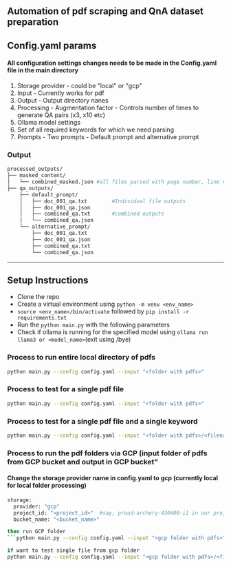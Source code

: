## Automation of pdf scraping and QnA dataset preparation

## Config.yaml params 
#### All configuration settings changes needs to be made in the Config.yaml file in the main directory
1. Storage provider - could be "local" or "gcp"
2. Input - Currently works for pdf
3. Output - Output directory nanes
4. Processing - Augmentation factor - Controls number of times to generate QA pairs (x3, x10 etc)
5. Ollama model settings
6. Set of all required keywords for which we need parsing
7. Prompts - Two prompts - Default prompt and alternative prompt

### Output 
```bash
processed_outputs/
├── masked_content/
│   └── combined_masked.json #all files parsed with page number, line number, all content from the previous block, current block and next two blocks 
├── qa_outputs/
    ├── default_prompt/
    │   ├── doc_001_qa.txt        #Individual file outputs
    │   ├── doc_001_qa.json
    │   ├── combined_qa.txt       #combined outputs
    │   └── combined_qa.json
    └── alternative_prompt/
        ├── doc_001_qa.txt
        ├── doc_001_qa.json
        ├── combined_qa.txt
        └── combined_qa.json
```
---

## Setup Instructions
- Clone the repo
- Create a virtual environment using ```python -m venv <env_name>```
- ```source <env_name>/bin/activate``` followed by ```pip install -r requirements.txt```
- Run the ```python main.py``` with the following parameters
- Check if ollama is running for the specified model using ```ollama run llama3 or <model_name>```(exit using /bye)

### Process to run entire local directory of pdfs 
```bash
python main.py --config config.yaml --input "<folder with pdfs>"
```

### Process to test for a single pdf file
```bash
python main.py --config config.yaml --input "<folder with pdfs>"
```

### Process to test for a single pdf file and a single keyword
```bash
python main.py --config config.yaml --input "<folder with pdfs>/<filename>.pdf" --single-file --keyword "Waiting Period"
```

### Process to run the pdf folders via GCP (input folder of pdfs from GCP bucket and output in GCP bucket"
#### Change the storage provider name in config.yaml to gcp (currently local for local folder processing)
```bash
storage:
  provider: "gcp"
  project_id: "<project_id>"  #say, proud-archery-430400-i1 in our project case
  bucket_name: "<bucket_name>"

then run GCP folder
```python main.py --config config.yaml --input "<gcp folder with pdfs>"```

if want to test single file from gcp folder
python main.py --config config.yaml --input "<gcp folder with pdfs>/<filename>.pdf" --single-file

```



